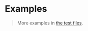 # Examples

> More examples in [the test files](https://github.com/aureooms/js-gn/tree/master/test/src).
